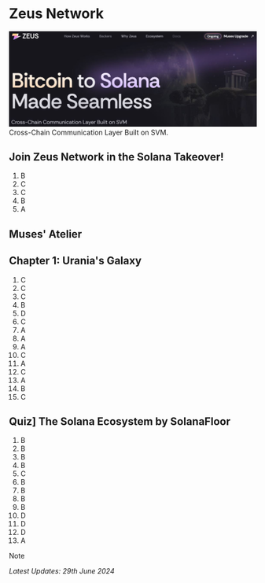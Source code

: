 # Zeus Network

<img src="https://github.com/jonhan8352/ZeusNetwork/blob/main/images/zeus.JPG">
Cross-Chain Communication Layer Built on SVM.

## Join Zeus Network in the Solana Takeover!
1. B
2. C
3. C
4. B
5. A

## Muses' Atelier
## Chapter 1: Urania's Galaxy
1. C
2. C
3. C
4. B
5. D
6. C
7. A
8. A
9. A
10. C
11. A
12. C
13. A
14. B
15. C

## Quiz] The Solana Ecosystem by SolanaFloor
1. B
2. B
3. B
4. B
5. C
6. B
7. B
8. B
9. B
10. D
11. D
12. D
13. A


> [!NOTE]
> *Latest Updates: 29th June 2024*
